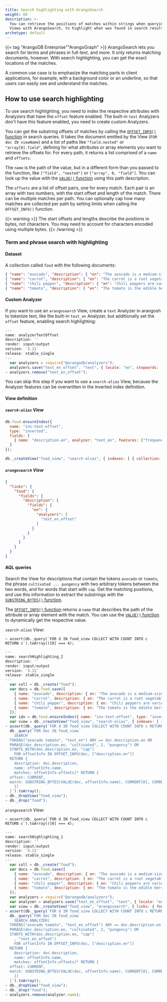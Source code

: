 ```yaml
---
title: Search highlighting with ArangoSearch
weight: 60
description: >-
  You can retrieve the positions of matches within strings when querying
  Views with ArangoSearch, to highlight what was found in search results
archetype: default
---
```

{{< tag "ArangoDB Enterprise""ArangoGraph" >}}
ArangoSearch lets you search for terms and phrases in full-text, and more.
It only returns matching documents, however. With search highlighting, you can
get the exact locations of the matches.

A common use case is to emphasize the matching parts in client applications,
for example, with a background color or an underline, so that users can easily
see and understand the matches.

## How to use search highlighting

To use search highlighting, you need to index the respective attributes with
Analyzers that have the `offset` feature enabled. The built-in `text` Analyzers
don't have this feature enabled, you need to create custom Analyzers.

You can get the substring offsets of matches by calling the
[`OFFSET_INFO()` function](../../../aql/functions/arangosearch.md#offset_info) in
search queries. It takes the document emitted by the View (`FOR doc IN viewName`)
and a list of paths like `"field.nested"` or `"array[0].field"`, defining for
what attributes or array elements you want to retrieve the offsets for. For
every path, it returns a list comprised of a `name` and `offsets`.

The `name` is the path of the value, but in a different form than you passed to
the function, like `["field", "nested"]` or `["array", 0, "field"]`. You can
look up the value with the [`VALUE()` function](../../../aql/functions/document-object.md#value)
using this path description.

The `offsets` are a list of offset pairs, one for every match. Each pair is an
array with two numbers, with the start offset and length of the match. There can be
multiple matches per path. You can optionally cap how many matches are collected
per path by setting limits when calling the `OFFSET_INFO()` function.

{{< warning >}}
The start offsets and lengths describe the positions in bytes, not characters.
You may need to account for characters encoded using multiple bytes.
{{< /warning >}}

### Term and phrase search with highlighting

#### Dataset

A collection called `food` with the following documents:

```json
{ "name": "avocado", "description": { "en": "The avocado is a medium-sized, evergreen tree, native to the Americas." } }
{ "name": "carrot", "description": { "en": "The carrot is a root vegetable, typically orange in color, native to Europe and Southwestern Asia." } }
{ "name": "chili pepper", "description": { "en": "Chili peppers are varieties of the berry-fruit of plants from the genus Capsicum, cultivated for their pungency." } }
{ "name": "tomato", "description": { "en": "The tomato is the edible berry of the tomato plant." } }
```

#### Custom Analyzer

If you want to use an `arangosearch` View,
create a `text` Analyzer in arangosh to tokenize text, like the built-in
`text_en` Analyzer, but additionally set the `offset` feature, enabling
search highlighting:

```js
---
name: analyzerTextOffset
description: ''
render: input/output
version: '3.11'
release: stable_single
---
  var analyzers = require("@arangodb/analyzers");
  analyzers.save("text_en_offset", "text", { locale: "en", stopwords: [] }, ["position", "frequency", "norm", "offset"]);
~ analyzers.remove("text_en_offset");
```

You can skip this step if you want to use a `search-alias` View, because the
Analyzer features can be overwritten in the inverted index definition.

#### View definition

##### `search-alias` View

```js
db.food.ensureIndex({
  name: "inv-text-offset",
  type: "inverted",
  fields: [
    { name: "description.en", analyzer: "text_en", features: ["frequency", "norm", "position", "offset"] }
  ]
});

db._createView("food_view", "search-alias", { indexes: [ { collection: "food", index: "inv-text-offset" } ] });
```

##### `arangosearch` View

```json
{
  "links": {
    "food": {
      "fields": {
        "description": {
          "fields": {
            "en": {
              "analyzers": [
                "text_en_offset"
              ]
            }
          }
        }
      }
    }
  }
}
```

#### AQL queries

Search the View for descriptions that contain the tokens `avocado` or `tomato`,
the phrase `cultivated ... pungency` with two arbitrary tokens between the two
words, and for words that start with `cap`. Get the matching positions, and use
this information to extract the substrings with the
[`SUBSTRING_BYTES()` function](../../../aql/functions/string.md#substring_bytes).

The [`OFFSET_INFO()` function](../../../aql/functions/arangosearch.md#offset_info)
returns a `name` that describes the path of the attribute or array element with
the match. You can use the [`VALUE()` function](../../../aql/functions/document-object.md#value)
to dynamically get the respective value.

_`search-alias` View:_

    ~ assert(db._query(`FOR d IN food_view COLLECT WITH COUNT INTO c RETURN c`).toArray()[0] === 4);
```js
---
name: searchHighlighting_2
description: ''
render: input/output
version: '3.11'
release: stable_single
---
  var coll = db._create("food");
  var docs = db.food.save([
    { name: "avocado", description: { en: "The avocado is a medium-sized, evergreen tree, native to the Americas." } },
    { name: "carrot", description: { en: "The carrot is a root vegetable, typically orange in color, native to Europe and Southwestern Asia." } },
    { name: "chili pepper", description: { en: "Chili peppers are varieties of the berry-fruit of plants from the genus Capsicum, cultivated for their pungency." } },
    { name: "tomato", description: { en: "The tomato is the edible berry of the tomato plant." } }
  ]);
  var idx = db.food.ensureIndex({ name: "inv-text-offset", type: "inverted", fields: [ { name: "description.en", analyzer: "text_en", features: ["frequency", "norm", "position", "offset"] } ] });
  var view = db._createView("food_view", "search-alias", { indexes: [ { collection: "food", index: "inv-text-offset" } ] });
~ assert(db._query(`FOR d IN food_view COLLECT WITH COUNT INTO c RETURN c`).toArray()[0] === 4);
  db._query(`FOR doc IN food_view
    SEARCH
  TOKENS("avocado tomato", "text_en") ANY == doc.description.en OR
  PHRASE(doc.description.en, "cultivated", 2, "pungency") OR
  STARTS_WITH(doc.description.en, "cap")
    FOR offsetInfo IN OFFSET_INFO(doc, ["description.en"])
  RETURN {
    description: doc.description,
    name: offsetInfo.name,
    matches: offsetInfo.offsets[* RETURN {
  offset: CURRENT,
  match: SUBSTRING_BYTES(VALUE(doc, offsetInfo.name), CURRENT[0], CURRENT[1])
    }]
  }`).toArray();
~ db._dropView("food_view");
~ db._drop("food");
```

_`arangosearch` View:_

    ~ assert(db._query(`FOR d IN food_view COLLECT WITH COUNT INTO c RETURN c`).toArray()[0] === 4);
```js
---
name: searchHighlighting_1
description: ''
render: input/output
version: '3.11'
release: stable_single
---
  var coll = db._create("food");
  var docs = db.food.save([
    { name: "avocado", description: { en: "The avocado is a medium-sized, evergreen tree, native to the Americas." } },
    { name: "carrot", description: { en: "The carrot is a root vegetable, typically orange in color, native to Europe and Southwestern Asia." } },
    { name: "chili pepper", description: { en: "Chili peppers are varieties of the berry-fruit of plants from the genus Capsicum, cultivated for their pungency." } },
    { name: "tomato", description: { en: "The tomato is the edible berry of the tomato plant." } }
  ]);
  var analyzers = require("@arangodb/analyzers");
  var analyzer = analyzers.save("text_en_offset", "text", { locale: "en", stopwords: [] }, ["frequency", "norm", "position", "offset"]);
  var view = db._createView("food_view", "arangosearch", { links: { food: { fields: { description: { fields: { en: { analyzers: ["text_en_offset"] } } } } } } });
~ assert(db._query(`FOR d IN food_view COLLECT WITH COUNT INTO c RETURN c`).toArray()[0] === 4);
  db._query(`FOR doc IN food_view
    SEARCH ANALYZER(
  TOKENS("avocado tomato", "text_en_offset") ANY == doc.description.en OR
  PHRASE(doc.description.en, "cultivated", 2, "pungency") OR
  STARTS_WITH(doc.description.en, "cap")
    , "text_en_offset")
    FOR offsetInfo IN OFFSET_INFO(doc, ["description.en"])
  RETURN {
    description: doc.description,
    name: offsetInfo.name,
    matches: offsetInfo.offsets[* RETURN {
  offset: CURRENT,
  match: SUBSTRING_BYTES(VALUE(doc, offsetInfo.name), CURRENT[0], CURRENT[1])
    }]
  }`).toArray();
~ db._dropView("food_view");
~ db._drop("food");
~ analyzers.remove(analyzer.name);
```
